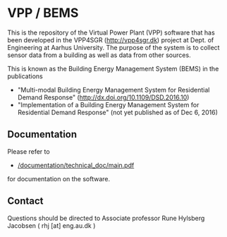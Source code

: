 # VPP / BEMS

This is the repository of the Virtual Power Plant (VPP) software that has been developed in the VPP4SGR (http://vpp4sgr.dk) project at Dept. of Engineering at Aarhus University. The purpose of the system is to collect sensor data from a building as well as data from other sources.

This is known as the Building Energy Management System (BEMS) in the publications
- "Multi-modal Building Energy Management System for Residential Demand Response" (http://dx.doi.org/10.1109/DSD.2016.10)
- "Implementation of a Building Energy Management System for Residential Demand Response" (not yet published as of Dec 6, 2016)

## Documentation
Please refer to 
- [/documentation/technical_doc/main.pdf](https://github.com/comsyslab/vpp/blob/master/documentation/technical_doc/main.pdf)

for documentation on the software.

## Contact
Questions should be directed to 
Associate professor Rune Hylsberg Jacobsen ( rhj [at] eng.au.dk )
